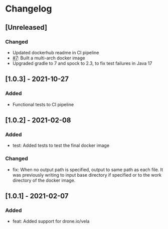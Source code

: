 # Changelog

## [Unreleased]
### Changed
- Updated dockerhub readme in CI pipeline
- [#7](https://github.com/devatherock/minify-js/issues/7): Built a multi-arch docker image
- Upgraded gradle to 7 and spock to 2.3, to fix test failures in Java 17

## [1.0.3] - 2021-10-27
### Added
- Functional tests to CI pipeline

## [1.0.2] - 2021-02-08
### Added
- test: Added tests to test the final docker image

### Changed
- fix: When no output path is specified, output to same path as each file. It was previously writing to input base directory 
if specified or to the work directory of the docker image.

## [1.0.1] - 2021-02-07
### Added
- feat: Added support for drone.io/vela